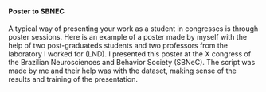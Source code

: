 #### Poster to SBNEC

A typical way of presenting your work as a student in congresses is through poster sessions. Here is an example of a poster made by myself with the help of two post-graduateds students and two professors from the laboratory I worked for (LND). I presented this poster at the X congress of the Brazilian Neurosciences and Behavior Society (SBNeC). The script was made by me and their help was with the dataset, making sense of the results and training of the presentation.
